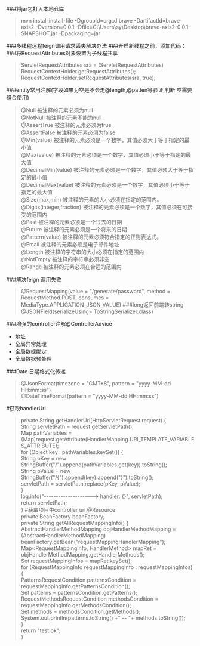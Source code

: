 ###将jar包打入本地仓库
>mvn install:install-file -DgroupId=org.xl.brave   -DartifactId=brave-axis2 -Dversion=0.0.1  -Dfile=C:\Users\sy\Desktop\brave-axis2-0.0.1-SNAPSHOT.jar    -Dpackaging=jar

###多线程远程feign调用请求丢失解决办法
###开启新线程之前，添加代码：
###将RequestAttributes对象设置为子线程共享
>ServletRequestAttributes sra = (ServletRequestAttributes) RequestContextHolder.getRequestAttributes();
RequestContextHolder.setRequestAttributes(sra, true);

###entity常用注解(字段如果为空是不会走@length,@patten等验证,判断 空需要组合使用)
>@Null  被注释的元素必须为null  
@NotNull  被注释的元素不能为null  
@AssertTrue  被注释的元素必须为true  
@AssertFalse  被注释的元素必须为false  
@Min(value)  被注释的元素必须是一个数字，其值必须大于等于指定的最小值  
@Max(value)  被注释的元素必须是一个数字，其值必须小于等于指定的最大值  
@DecimalMin(value)  被注释的元素必须是一个数字，其值必须大于等于指定的最小值  
@DecimalMax(value)  被注释的元素必须是一个数字，其值必须小于等于指定的最大值  
@Size(max,min)  被注释的元素的大小必须在指定的范围内。  
@Digits(integer,fraction)  被注释的元素必须是一个数字，其值必须在可接受的范围内  
@Past  被注释的元素必须是一个过去的日期  
@Future  被注释的元素必须是一个将来的日期  
@Pattern(value) 被注释的元素必须符合指定的正则表达式。  
@Email 被注释的元素必须是电子邮件地址  
@Length 被注释的字符串的大小必须在指定的范围内  
@NotEmpty  被注释的字符串必须非空  
@Range  被注释的元素必须在合适的范围内  

###解决feign 调用失败
>@RequestMapping(value = "/generate/password", method = RequestMethod.POST, consumes = MediaType.APPLICATION_JSON_VALUE)
###long返回前端转string
>@JSONField(serializeUsing= ToStringSerializer.class)

###增强的controller注解@ControllerAdvice
* [地址](https://www.cnblogs.com/lenve/p/10748453.html)
* 全局异常处理
* 全局数据绑定
* 全局数据预处理

###Date 日期格式化传递
>@JsonFormat(timezone = "GMT+8", pattern = "yyyy-MM-dd HH:mm:ss")  
@DateTimeFormat(pattern = "yyyy-MM-dd HH:mm:ss")

#获取handlerUrl
>private String getHandlerUrl(HttpServletRequest request) {  
    String servletPath = request.getServletPath();  
    Map pathVariables = (Map)request.getAttribute(HandlerMapping.URI_TEMPLATE_VARIABLES_ATTRIBUTE);  
    for (Object key : pathVariables.keySet()) {  
        String pKey = new StringBuffer("/").append(pathVariables.get(key)).toString();  
        String pValue = new StringBuffer("/{").append(key).append("}").toString();  
        servletPath = servletPath.replace(pKey, pValue);  
    }  
    log.info("--------------------> handler: {}", servletPath);  
    return servletPath;  
}
#获取项目中controller uri
>@Resource  
private BeanFactory beanFactory;  
private String getAllRequestMappingInfo() {  
        AbstractHandlerMethodMapping<RequestMappingInfo> objHandlerMethodMapping = (AbstractHandlerMethodMapping<RequestMappingInfo>) beanFactory.getBean("requestMappingHandlerMapping");  
        Map<RequestMappingInfo, HandlerMethod> mapRet = objHandlerMethodMapping.getHandlerMethods();  
        Set<RequestMappingInfo> requestMappingInfos = mapRet.keySet();  
        for (RequestMappingInfo requestMappingInfo : requestMappingInfos) {  
            PatternsRequestCondition patternsCondition = requestMappingInfo.getPatternsCondition();  
            Set<String> patterns = patternsCondition.getPatterns();  
            RequestMethodsRequestCondition methodsCondition = requestMappingInfo.getMethodsCondition();  
            Set<RequestMethod> methods = methodsCondition.getMethods();  
            System.out.println(patterns.toString() +" --  "+ methods.toString());  
        }  
        return "test ok";  
}